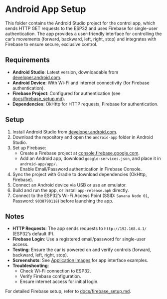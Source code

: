 # Android App Setup

This folder contains the Android Studio project for the control app, which sends HTTP GET requests to the ESP32 and uses Firebase for single-user authentication. The app provides a user-friendly interface for controlling the car’s movements (forward, backward, left, right, stop) and integrates with Firebase to ensure secure, exclusive control.

## Requirements
- **Android Studio**: Latest version, downloadable from [developer.android.com](https://developer.android.com/studio).
- **Android Device**: With Wi-Fi and internet connectivity (for Firebase authentication).
- **Firebase Project**: Configured for authentication (see [docs/firebase_setup.md](../../docs/firebase_setup.md)).
- **Dependencies**: OkHttp for HTTP requests, Firebase for authentication.

## Setup
1. Install Android Studio from [developer.android.com](https://developer.android.com/studio).
2. Download the repository and open the `android-app` folder in Android Studio.
3. Set up Firebase:
   - Create a Firebase project at [console.firebase.google.com](https://console.firebase.google.com/).
   - Add an Android app, download `google-services.json`, and place it in `android-app/app/`.
   - Enable Email/Password authentication in Firebase Console.
4. Sync the project with Gradle to download dependencies (OkHttp, Firebase).
5. Connect an Android device via USB or use an emulator.
6. Build and run the app, or install `app-release.apk` directly.
7. Connect to the ESP32’s Wi-Fi Access Point (SSID: `Savana Node 01`, Password: `9038790118`) before launching the app.

## Notes
- **HTTP Requests**: The app sends requests to `http://192.168.4.1/` (ESP32’s default IP).
- **Firebase Login**: Use a registered email/password for single-user access.
- **Testing**: Ensure the car is powered on and verify controls (forward, backward, left, right, stop).
- **Screenshots**: See [Application Images](../android-app/application-images/) for app interface examples.
- **Troubleshooting**:
  - Check Wi-Fi connection to ESP32.
  - Verify Firebase configuration.
  - Ensure internet access for initial login.

For detailed Firebase setup, refer to [docs/firebase_setup.md](../docs/firebase_setup.md).
